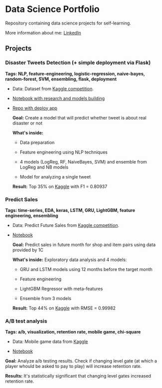 # Data Science Portfolio

Repository containing data science projects for self-learning.

More information about me: [LinkedIn](https://www.linkedin.com/in/den-ahinski/)

## Projects

### Disaster Tweets Detection (+ simple deployment via Flask)
**Tags: NLP, feature-engineering, logistic-regression, naive-bayes, random-forest, SVM, ensembling, flask, deployment**

* Data: Dataset from [Kaggle competition](https://www.kaggle.com/c/nlp-getting-started).

* [Notebook with research and models building](https://github.com/ahinski/portfolio/blob/main/disaster_tweets.ipynb)

* [Repo with deploy app](https://github.com/ahinski/TweetDetection)

  **Goal:** Create a model that will predict whether tweet is about real disaster or not 
  
  **What's inside:**
  
    * Data preparation
    
    * Feature engineering using NLP techniques
    
    * 4 models (LogReg, RF, NaiveBayes, SVM) and ensemble from LogReg and NB models
    
    * Model for analyzing a single tweet
    
   **Result:** Top 35% on [Kaggle](https://www.kaggle.com/denisahinski/competitions) with F1 = 0.80937

### Predict Sales
**Tags: time-series, EDA, keras, LSTM, GRU, LightGBM, feature engineering, ensembling**

* Data: Predict Future Sales from [Kaggle competition](https://www.kaggle.com/c/competitive-data-science-predict-future-sales).

* [Notebook](https://github.com/ahinski/portfolio/blob/main/predict_sales.ipynb)

  **Goal:** Predict sales in future month for shop and item pairs using data provided by 1C
  
  **What's inside:** Exploratory data analysis and 4 models: 
  
    * GRU and LSTM models using 12 months before the target month
    
    * Feature engineering
    
    * LightGBM Regressor with meta-features
    
    * Ensemble from 3 models
    
   **Result:** Top 44% on [Kaggle](https://www.kaggle.com/denisahinski/competitions) with RMSE = 0.99982
   
### A/B test analysis
**Tags: a/b, visualization, retention rate, mobile game, chi-square**

* Data: Mobile game data from [Kaggle](https://www.kaggle.com/yufengsui/mobile-games-ab-testing)

* [Notebook](https://github.com/ahinski/portfolio/blob/main/ab_test.ipynb)

**Goal:** Analyze a/b testing results. Check if changing level gate (at which a player whould be asked to pay to play) will increase retention rate.

**Results:** It's statistically significant that changing level gates increased retention rate.
